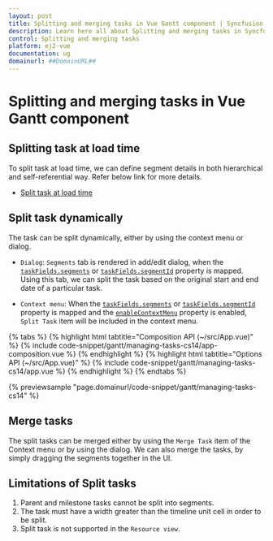 ```yaml
---
layout: post
title: Splitting and merging tasks in Vue Gantt component | Syncfusion
description: Learn here all about Splitting and merging tasks in Syncfusion Vue Gantt component of Syncfusion Essential JS 2 and more.
control: Splitting and merging tasks 
platform: ej2-vue
documentation: ug
domainurl: ##DomainURL##
---
```


# Splitting and merging tasks in Vue Gantt component

## Splitting task at load time

To split task at load time, we can define segment details in both hierarchical and self-referential way.
Refer below link for more details.

* [Split task at load time](../data-binding#split-task)

## Split task dynamically

The task can be split dynamically, either by using the context menu or dialog.

* `Dialog`: `Segments` tab is rendered in add/edit dialog, when the [`taskFields.segments`](https://ej2.syncfusion.com/vue/documentation/api/gantt/taskFields/#segments) or [`taskFields.segmentId`](https://ej2.syncfusion.com/vue/documentation/api/gantt/taskFields/#segmentId) property is mapped. Using this tab, we can split the task based on the original start and end date of a particular task.

* `Context menu`: When the [`taskFields.segments`](https://ej2.syncfusion.com/vue/documentation/api/gantt/taskFields/#segments) or [`taskFields.segmentId`](https://ej2.syncfusion.com/vue/documentation/api/gantt/taskFields/#segmentId) property is mapped and the [`enableContextMenu`](https://ej2.syncfusion.com/vue/documentation/api/gantt/#enablecontextmenu) property is enabled, `Split Task` item will be included in the context menu.

{% tabs %}
{% highlight html tabtitle="Composition API (~/src/App.vue)" %}
{% include code-snippet/gantt/managing-tasks-cs14/app-composition.vue %}
{% endhighlight %}
{% highlight html tabtitle="Options API (~/src/App.vue)" %}
{% include code-snippet/gantt/managing-tasks-cs14/app.vue %}
{% endhighlight %}
{% endtabs %}
        
{% previewsample "page.domainurl/code-snippet/gantt/managing-tasks-cs14" %}

## Merge tasks

The split tasks can be merged either by using the `Merge Task` item of the Context menu or by using the dialog. We can also merge the tasks, by simply dragging the segments together in the UI.

## Limitations of Split tasks

1. Parent and milestone tasks cannot be split into segments.
2. The task must have a width greater than the timeline unit cell in order to be split.
3. Split task is not supported in the `Resource view`.